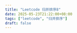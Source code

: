 ```yaml
---
title: "Leetcode 归并排序8"
date: 2025-05-23T21:22:00+08:00
tags: ["leetcode", "归并排序"]
draft: false
---
```



